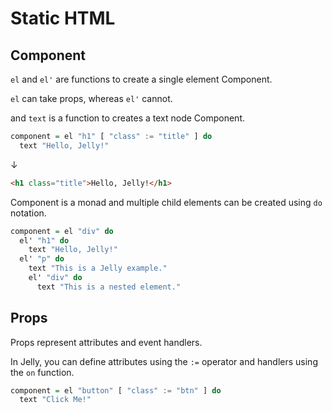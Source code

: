 # Static HTML

## Component

`el` and `el'` are functions to create a single element Component.

`el` can take props, whereas `el'` cannot.

and `text` is a function to creates a text node Component.

```purescript
component = el "h1" [ "class" := "title" ] do
  text "Hello, Jelly!"
```

↓

```html
<h1 class="title">Hello, Jelly!</h1>
```

Component is a monad and multiple child elements can be created using `do` notation.

```purescript
component = el "div" do
  el' "h1" do
    text "Hello, Jelly!"
  el' "p" do
    text "This is a Jelly example."
    el' "div" do
      text "This is a nested element."
```

## Props

Props represent attributes and event handlers.

In Jelly, you can define attributes using the `:=` operator and handlers using the `on` function.

```purescript
component = el "button" [ "class" := "btn" ] do
  text "Click Me!"
```
